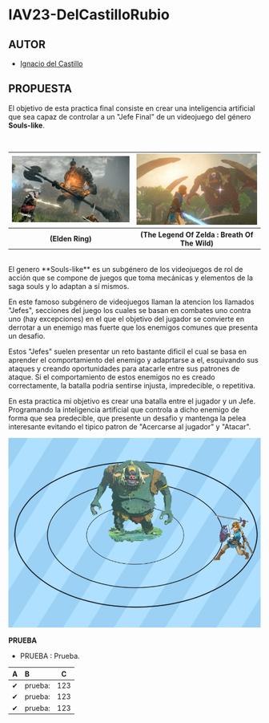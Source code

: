 # IAV23-DelCastilloRubio

## AUTOR
- [Ignacio del Castillo](https://github.com/NachoDelCastillo)

## PROPUESTA

El objetivo de esta practica final consiste en crear una inteligencia artificial que sea capaz de controlar a un "Jefe Final" de un videojuego del género **Souls-like**.

</br>
<table>
  <tr>
    <td><img src="https://github.com/NachoDelCastillo/IAV23-DelCastilloRubio/blob/main/ReadmeImages/EldenRing_01.jpg" /></td>
    <td><img src="https://github.com/NachoDelCastillo/IAV23-DelCastilloRubio/blob/main/ReadmeImages/BreathOfTheWild_01.jpg" /></td>
  </tr>
    <tr>
    <th>(Elden Ring)</th>
    <th>(The Legend Of Zelda : Breath Of The Wild)</th>
  </tr>
</table>

</br>
El genero **Souls-like** es un subgénero de los videojuegos de rol de acción que se compone de juegos que toma mecánicas y elementos de la saga souls y lo adaptan a sí mismos.

En este famoso subgénero de videojuegos llaman la atencion los llamados "Jefes", secciones del juego los cuales se basan en combates uno contra uno (hay excepciones) en el que el objetivo del jugador se convierte en derrotar a un enemigo mas fuerte que los enemigos comunes que presenta un desafio.

Estos "Jefes" suelen presentar un reto bastante dificil el cual se basa en aprender el comportamiento del enemigo y adaprtarse a el, esquivando sus ataques y creando oportunidades para atacarle entre sus patrones de ataque.
Si el comportamiento de estos enemigos no es creado correctamente, la batalla podria sentirse injusta, impredecible, o repetitiva.

En esta practica mi objetivo es crear una batalla entre el jugador y un Jefe. Programando la inteligencia artificial que controla a dicho enemigo de forma que sea predecible, que presente un desafio y mantenga la pelea interesante evitando el tipico patron de "Acercarse al jugador" y "Atacar".

<td><img src="https://github.com/NachoDelCastillo/IAV23-DelCastilloRubio/blob/main/ReadmeImages/TrabajoFinal_01.jpg" /></td>


**PRUEBA**
- PRUEBA : Prueba.

| A  |  B  |  C  |  
|:-:|:--|:-:|
| ✔ | prueba: | 123 |
| ✔ | prueba: | 123 |
| ✔ | prueba: | 123 |
